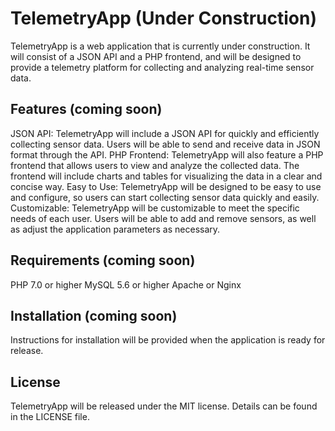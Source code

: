 # TelemetryApp (Under Construction)
TelemetryApp is a web application that is currently under construction. It will consist of a JSON API and a PHP frontend, and will be designed to provide a telemetry platform for collecting and analyzing real-time sensor data.

## Features (coming soon)
JSON API: TelemetryApp will include a JSON API for quickly and efficiently collecting sensor data. Users will be able to send and receive data in JSON format through the API.
PHP Frontend: TelemetryApp will also feature a PHP frontend that allows users to view and analyze the collected data. The frontend will include charts and tables for visualizing the data in a clear and concise way.
Easy to Use: TelemetryApp will be designed to be easy to use and configure, so users can start collecting sensor data quickly and easily.
Customizable: TelemetryApp will be customizable to meet the specific needs of each user. Users will be able to add and remove sensors, as well as adjust the application parameters as necessary.

## Requirements (coming soon)
PHP 7.0 or higher
MySQL 5.6 or higher
Apache or Nginx

## Installation (coming soon)
Instructions for installation will be provided when the application is ready for release.

## License
TelemetryApp will be released under the MIT license. Details can be found in the LICENSE file.
